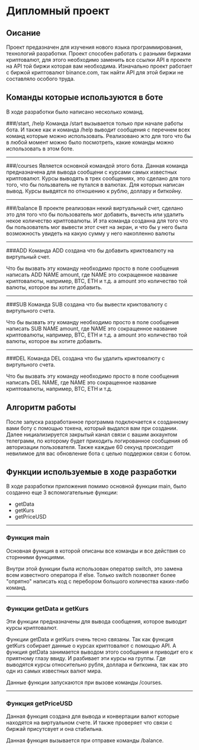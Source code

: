 # Дипломный проект

## Оисание

Проект предазначен для изучения нового языка программирования, технологий разработки.
Проект способен работать с разными биржами криптовалют, для этого необходимо заменить все ссылки API в проекте на API той биржи которая вам необходима.
Изначально проект работает с биржой криптовалют binance.com, так найти API для этой биржи не составляло особого труда.

## Команды которые используются в боте
В ходе разработки было написано несколько команд.

###/start, /help 
Команда /start вызывается только при начале работы бота. И также как и команда /help выводит сообщения с перечнем всех команд которые можно использовать.
Реализовано жто для того что бы в любой момент можно было посмотреть, какие команды можно использовать в этом боте.

---
###/courses
Является основной командой этого бота. 
Данная команда предназначена для вывода сообщени с курсами самых известных криптовалют.
Курсы выводять в трех сообщениях, это сделано для того того, что бы пользватель не путался в валютах.
Для которых написан вывод. Курсы вывдятся по отношению к рублю, доллару и биткойну.

---
###/balance
В проекте реализован некий виртуальный счет, сделано это для того что бы пользователь мог добавить, вычесть или удалить некое количество криптовалюты.
И эта команда созданна для того что бы пользователь мог вывести этот счет на экран, и что бы у него была возможность увидеть на какую сумму у него накопленно валюты 

---
###ADD
Команда ADD создана что бы добавить криктовалюту на виртульный счет.

Что бы вызвать эту команду необходимо просто в поле сообщения написать ADD NAME amount,
где NAME это сокращенное название криптовалюты, например, BTC, ETH и т.д. а amount это количество той валюты, которое вы хотите добавить.

---
###SUB
Команда SUB создана что бы вывести криктовалюту с виртульного счета.

Что бы вызвать эту команду необходимо просто в поле сообщения написать SUB NAME amount,
где NAME это сокращенное название криптовалюты, например, BTC, ETH и т.д. а amount это количество той валюты, которое вы хотите добавить.

---
###DEL
Команда DEL создана что бы удалить криктовалюту с виртульного счета.

Что бы вызвать эту команду необходимо просто в поле сообщения написать DEL NAME,
где NAME это сокращенное название криптовалюты, например, BTC, ETH и т.д.

## Алгоритм работы
После запуска разработанное программа подключается к созданному вами боту с помощью токена, который выдался вам при создании.
Далее нициализируется закрытый канал связи с вашим аккаунтом телеграмм, по которому будет приходить логированное сообщения об авторизации пользователя.
Также каждые 60 секунд происходит невилимое для вас обновление бота с целью поддержки связи с ботом.

## Функции используемые в ходе разработки
В ходе разработки приложения помимо основной функции main, было созданно еще 3 вспомогательные функции:

- getData
- getKurs
- getPriceUSD

---
### Функция main
Основная функция в которой описаны все команды и все действия со сторнними функциями.

Внутри этой функции была использован оператор switch, это замена всем известного оператора if else.
Только switch позволяет более "опрятно" написать код с перебором большого количества каких-либо команд. 

---
### Функции getData и getKurs
Эти функции предназначены для вывода сообщения, которое выводит курсы криптовалют.

Функции getData и getKurs очень тесно связаны. Так как функция getKurs собирает данные о курсах криптовалют с помощью API.
А функция getData занимается выводом этого сообщения и приводит его к приятному глазу ввиду. И разбивает эти курсы на группы.
Где выводятся курсы относительно рубля, доллара и биткоина, так как это одн из самых известных валют мира.

Данные функции запускаются при вызове команды /courses.

---
### Функция getPriceUSD
Данная функция создана для вывода и конвертации валют которые находятся на виртуальном счете.
И также проверяет что связи с биржай присутсвует и она стабильна.

Данная функция вызывается при отправке команды /balance.